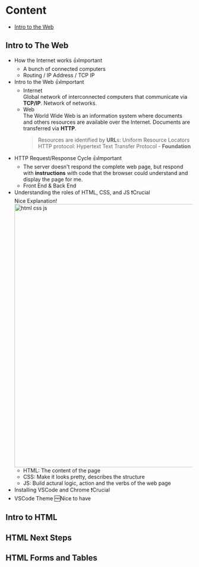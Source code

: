# Content
- [Intro to the Web](#jump)
<span id="jump"></span>

## Intro to The Web
- How the Internet works 👍Important
  - A bunch of connected computers
  - Routing / IP Address / TCP IP
- Intro to the Web 👍Important
  - Internet  
    Global network of interconnected computers that communicate via **TCP/IP**. Network of networks.
  - Web  
    The World Wide Web is an information system where documents and others resources are available over the Internet. Documents are transferred via **HTTP**.
    > Resources are identified by **URL**s: Uniform Resource Locators  
    > HTTP protocol: Hypertext Text Transfer Protocol - **Foundation**   
- HTTP Request/Response Cycle 👍Important
  - The server doesn't respond the complete web page, but respond with **instructions** with code that the browser could understand and display the page for me.
  - Front End & Back End
- Understanding the roles of HTML, CSS, and JS ❗️Crucial  
  Nice Explanation!
  <img width="708" alt="html css js" src="https://user-images.githubusercontent.com/97777280/149612665-7ae1a9d1-7931-40a8-a5d3-bfa50151a440.png">
  - HTML: The content of the page
  - CSS: Make it looks pretty, describes the structure
  - JS: Build actural logic, action and the verbs of the web page
- Installing VSCode and Chrome ❗️Crucial
- VSCode Theme 🆓Nice to have

## Intro to HTML
## HTML Next Steps
## HTML Forms and Tables
